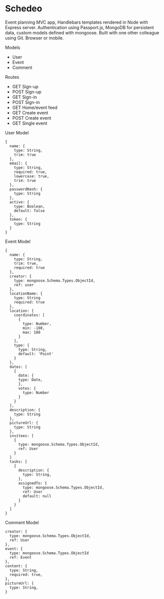 # Schedeo

Event planning MVC app, Handlebars templates rendered in Node with Express server. Authentication using
Passport.js, MongoDB for persistent data, custom models defined with mongoose. Built with one other colleague
using Git. Browser or mobile.

Models

- User
- Event
- Comment

Routes

- GET Sign-up
- POST Sign-up
- GET Sign-in
- POST Sign-in
- GET Home/event feed
- GET Create event
- POST Create event
- GET Single event

User Model

```
{
  name: {
    type: String,
    trim: true
  },
  email: {
    type: String,
    required: true,
    lowercase: true,
    trim: true
  },
  passwordHash: {
    type: String
  },
  active: {
    type: Boolean,
    default: false
  },
  token: {
    type: String
  }
}
```

Event Model

```
{
  name: {
    type: String,
    trim: true,
    required: true
  },
  creator: {
    type: mongoose.Schema.Types.ObjectId,
    ref: user
  },
  locationName: {
    type: String
    required: true
  },
  location: {
    coordinates: [
      {
        type: Number,
        min: -180,
        max: 180
      }
    ],
    type: {
      type: String,
      default: 'Point'
    }
  },
  dates: [
    {
      date: {
      type: Date,
      },
      votes: {
        type: Number
      }
    }
  ],
  description: {
    type: String
  },
  pictureUrl: {
    type: String
  },
  invitees: [
    {
      type: mongoose.Schema.Types.ObjectId,
      ref: User
    }
  ]
  tasks: [
    {
      description: {
        type: String,
      },
      assignedTo: {
        type: mongoose.Schema.Types.ObjectId,
        ref: User
        default: null
      }
    }
  ]
}
```

Comment Model

```
creator: {
  type: mongoose.Schema.Types.ObjectId,
  ref: User
},
event: {
  type: mongoose.Schema.Types.ObjectId
  ref: Event
},
content: {
  type: String,
  required: true,
},
pictureUrl: {
  type: String,
}

```
